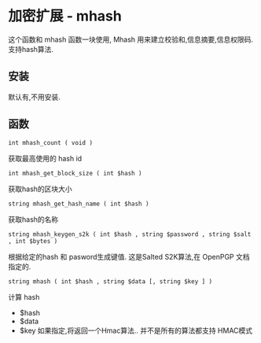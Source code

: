 # 加密扩展 - mhash

这个函数和 mhash 函数一块使用, Mhash 用来建立校验和,信息摘要,信息权限码.支持hash算法.


## 安装

默认有,不用安装.



## 函数

`int mhash_count ( void )`

获取最高使用的 hash id

`int mhash_get_block_size ( int $hash )`

获取hash的区块大小

`string mhash_get_hash_name ( int $hash )`

获取hash的名称

`string mhash_keygen_s2k ( int $hash , string $password , string $salt , int $bytes )`

根据给定的hash 和 pasword生成键值.
     这是Salted S2K算法,在 OpenPGP 文档指定的.

`string mhash ( int $hash , string $data [, string $key ] )`

计算 hash
- $hash   
- $data
- $key          如果指定,将返回一个Hmac算法.. 并不是所有的算法都支持 HMAC模式
